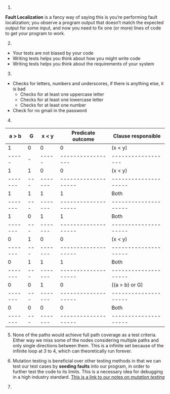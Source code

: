 1)
**Fault Localization** is a fancy way of saying this is you’re performing fault localization; you observe a program output that doesn’t match the expected output for some input, and now you need to fix one (or more) lines of code to get your program to work.

2)
- Your tests are not biased by your code
- Writing tests helps you think about how you might write code
- Writing tests helps you think about the requirements of your system

3)
- Checks for letters, numbers and underscores, if there is anything else, it is bad
  - Checks for at least one uppercase letter
  - Checks for at least one lowercase letter
  - Checks for at least one number
- Check for no gmail in the password

4)
| a > b | G | x < y | Predicate outcome | Clause responsible |
|-------|---|-------|-------------------|--------------------|
|   1   | 0 |   0   |         0         |      (x < y)       |
| ----- | - | ----- | ----------------- | ------------------ |
|   1   | 1 |   0   |         0         |      (x < y)       |
|-------|---|-------|-------------------|--------------------|
|   1   | 1 |   1   |         1         |        Both        |
|-------|---|-------|-------------------|--------------------|
|   1   | 0 |   1   |         1         |        Both        |
|-------|---|-------|-------------------|--------------------|
|   0   | 1 |   0   |         0         |      (x < y)       |
|-------|---|-------|-------------------|--------------------|
|   0   | 1 |   1   |         1         |        Both        |
|-------|---|-------|-------------------|--------------------|
|   0   | 0 |   1   |         0         |   ((a > b) or G)   |
|-------|---|-------|-------------------|--------------------|
|   0   | 0 |   0   |         0         |        Both        |
|-------|---|-------|-------------------|--------------------|

5) None of the paths would achieve full path coverage as a test criteria. Either way we miss some of the nodes considering multiple paths and only single directions between them. This is a infinite set because of the infinite loop at 3 to 4, which can theoretically run forever.
   
6) Mutation testing is beneficial over other testing methods in that we can test our test cases by **seeding faults** into our program, in order to further test the code to its limits. This is a necessary idea for debugging in a high industry standard. [This is a link to our notes on *mutation testing*](https://cs2113-f24.github.io/j/software_testing)

7) 





